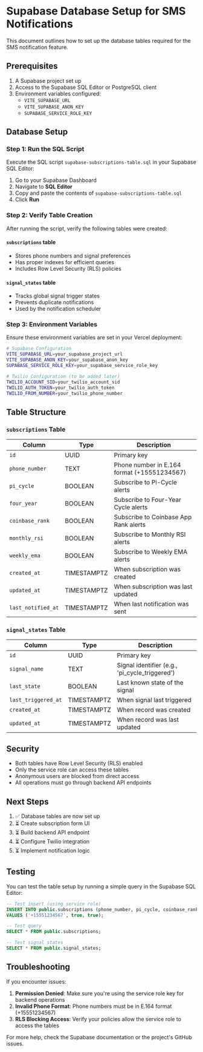 # Supabase Database Setup for SMS Notifications

This document outlines how to set up the database tables required for the SMS notification feature.

## Prerequisites

1. A Supabase project set up
2. Access to the Supabase SQL Editor or PostgreSQL client
3. Environment variables configured:
   - `VITE_SUPABASE_URL`
   - `VITE_SUPABASE_ANON_KEY`
   - `SUPABASE_SERVICE_ROLE_KEY`

## Database Setup

### Step 1: Run the SQL Script

Execute the SQL script `supabase-subscriptions-table.sql` in your Supabase SQL Editor:

1. Go to your Supabase Dashboard
2. Navigate to **SQL Editor**
3. Copy and paste the contents of `supabase-subscriptions-table.sql`
4. Click **Run**

### Step 2: Verify Table Creation

After running the script, verify the following tables were created:

#### `subscriptions` table
- Stores phone numbers and signal preferences
- Has proper indexes for efficient queries
- Includes Row Level Security (RLS) policies

#### `signal_states` table  
- Tracks global signal trigger states
- Prevents duplicate notifications
- Used by the notification scheduler

### Step 3: Environment Variables

Ensure these environment variables are set in your Vercel deployment:

```bash
# Supabase Configuration
VITE_SUPABASE_URL=your_supabase_project_url
VITE_SUPABASE_ANON_KEY=your_supabase_anon_key
SUPABASE_SERVICE_ROLE_KEY=your_supabase_service_role_key

# Twilio Configuration (to be added later)
TWILIO_ACCOUNT_SID=your_twilio_account_sid
TWILIO_AUTH_TOKEN=your_twilio_auth_token
TWILIO_FROM_NUMBER=your_twilio_phone_number
```

## Table Structure

### `subscriptions` Table

| Column | Type | Description |
|--------|------|-------------|
| `id` | UUID | Primary key |
| `phone_number` | TEXT | Phone number in E.164 format (+15551234567) |
| `pi_cycle` | BOOLEAN | Subscribe to Pi-Cycle alerts |
| `four_year` | BOOLEAN | Subscribe to Four-Year Cycle alerts |
| `coinbase_rank` | BOOLEAN | Subscribe to Coinbase App Rank alerts |
| `monthly_rsi` | BOOLEAN | Subscribe to Monthly RSI alerts |
| `weekly_ema` | BOOLEAN | Subscribe to Weekly EMA alerts |
| `created_at` | TIMESTAMPTZ | When subscription was created |
| `updated_at` | TIMESTAMPTZ | When subscription was last updated |
| `last_notified_at` | TIMESTAMPTZ | When last notification was sent |

### `signal_states` Table

| Column | Type | Description |
|--------|------|-------------|
| `id` | UUID | Primary key |
| `signal_name` | TEXT | Signal identifier (e.g., 'pi_cycle_triggered') |
| `last_state` | BOOLEAN | Last known state of the signal |
| `last_triggered_at` | TIMESTAMPTZ | When signal last triggered |
| `created_at` | TIMESTAMPTZ | When record was created |
| `updated_at` | TIMESTAMPTZ | When record was last updated |

## Security

- Both tables have Row Level Security (RLS) enabled
- Only the service role can access these tables
- Anonymous users are blocked from direct access
- All operations must go through backend API endpoints

## Next Steps

1. ✅ Database tables are now set up
2. ⏳ Create subscription form UI
3. ⏳ Build backend API endpoint
4. ⏳ Configure Twilio integration
5. ⏳ Implement notification logic

## Testing

You can test the table setup by running a simple query in the Supabase SQL Editor:

```sql
-- Test insert (using service role)
INSERT INTO public.subscriptions (phone_number, pi_cycle, coinbase_rank) 
VALUES ('+15551234567', true, true);

-- Test query
SELECT * FROM public.subscriptions;

-- Test signal states
SELECT * FROM public.signal_states;
```

## Troubleshooting

If you encounter issues:

1. **Permission Denied**: Make sure you're using the service role key for backend operations
2. **Invalid Phone Format**: Phone numbers must be in E.164 format (+15551234567)
3. **RLS Blocking Access**: Verify your policies allow the service role to access the tables

For more help, check the Supabase documentation or the project's GitHub issues.